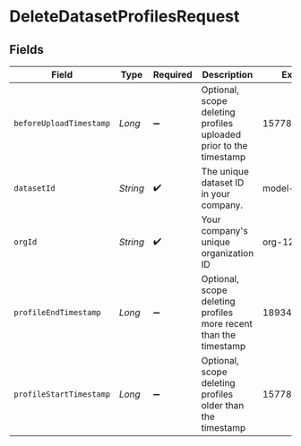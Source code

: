 # DeleteDatasetProfilesRequest


## Fields

| Field                                                             | Type                                                              | Required                                                          | Description                                                       | Example                                                           |
| ----------------------------------------------------------------- | ----------------------------------------------------------------- | ----------------------------------------------------------------- | ----------------------------------------------------------------- | ----------------------------------------------------------------- |
| `beforeUploadTimestamp`                                           | *Long*                                                            | :heavy_minus_sign:                                                | Optional, scope deleting profiles uploaded prior to the timestamp | 1577836800000                                                     |
| `datasetId`                                                       | *String*                                                          | :heavy_check_mark:                                                | The unique dataset ID in your company.                            | model-123                                                         |
| `orgId`                                                           | *String*                                                          | :heavy_check_mark:                                                | Your company's unique organization ID                             | org-123                                                           |
| `profileEndTimestamp`                                             | *Long*                                                            | :heavy_minus_sign:                                                | Optional, scope deleting profiles more recent than the timestamp  | 1893456000000                                                     |
| `profileStartTimestamp`                                           | *Long*                                                            | :heavy_minus_sign:                                                | Optional, scope deleting profiles older than the timestamp        | 1577836800000                                                     |